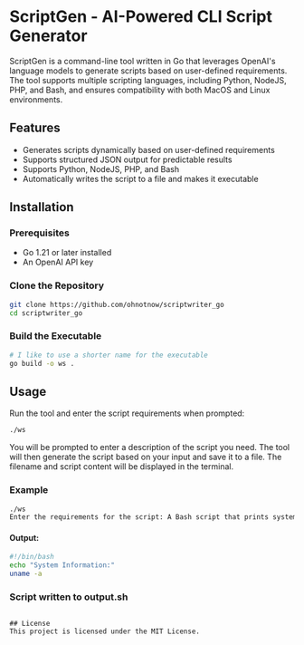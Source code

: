 # ScriptGen - AI-Powered CLI Script Generator

ScriptGen is a command-line tool written in Go that leverages OpenAI's language models to generate scripts based on user-defined requirements. The tool supports multiple scripting languages, including Python, NodeJS, PHP, and Bash, and ensures compatibility with both MacOS and Linux environments.

## Features
- Generates scripts dynamically based on user-defined requirements
- Supports structured JSON output for predictable results
- Supports Python, NodeJS, PHP, and Bash
- Automatically writes the script to a file and makes it executable

## Installation
### Prerequisites
- Go 1.21 or later installed
- An OpenAI API key

### Clone the Repository
```sh
git clone https://github.com/ohnotnow/scriptwriter_go
cd scriptwriter_go
```

### Build the Executable
```sh
# I like to use a shorter name for the executable
go build -o ws .
```

## Usage
Run the tool and enter the script requirements when prompted:

```sh
./ws
```

You will be prompted to enter a description of the script you need. The tool will then generate the script based on your input and save it to a file. The filename and script content will be displayed in the terminal.

### Example
```sh
./ws
Enter the requirements for the script: A Bash script that prints system information.
```
#### Output:
```sh
#!/bin/bash
echo "System Information:"
uname -a
```
### Script written to output.sh
```

## License
This project is licensed under the MIT License.
